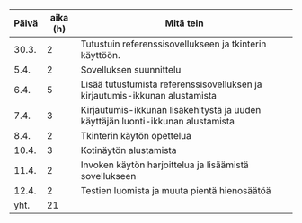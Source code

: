 | Päivä | aika (h) | Mitä tein |
|-------|----------|-----------|
|30.3.  |2         | Tutustuin referenssisovellukseen ja tkinterin käyttöön. |
|5.4.   |2         | Sovelluksen suunnittelu |
|6.4.   |5         | Lisää tutustumista referenssisovelluksen ja  kirjautumis-ikkunan alustamista |
|7.4.   |3         | Kirjautumis-ikkunan lisäkehitystä ja uuden käyttäjän luonti-ikkunan alustamista |
|8.4.   |2         | Tkinterin käytön opettelua |
|10.4.  |3         | Kotinäytön alustamista |
|11.4.  |2         | Invoken käytön harjoittelua ja lisäämistä sovellukseen |
|12.4.  |2         | Testien luomista ja muuta pientä hienosäätöä |
|yht.   |21       |
